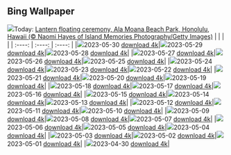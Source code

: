 ## Bing Wallpaper
![](./wallpaper/2023-05-30.jpg)Today: [Lantern floating ceremony, Ala Moana Beach Park, Honolulu, Hawaii (© Naomi Hayes of Island Memories Photography/Getty Images)](./wallpaper/2023-05-30.jpg)
|      |      |      |
| :----: | :----: | :----: |
|![](./wallpaper/2023-05-30_sm.jpg)2023-05-30 [download 4k](./wallpaper/2023-05-30.jpg)|![](./wallpaper/2023-05-29_sm.jpg)2023-05-29 [download 4k](./wallpaper/2023-05-29.jpg)|![](./wallpaper/2023-05-28_sm.jpg)2023-05-28 [download 4k](./wallpaper/2023-05-28.jpg)|
|![](./wallpaper/2023-05-27_sm.jpg)2023-05-27 [download 4k](./wallpaper/2023-05-27.jpg)|![](./wallpaper/2023-05-26_sm.jpg)2023-05-26 [download 4k](./wallpaper/2023-05-26.jpg)|![](./wallpaper/2023-05-25_sm.jpg)2023-05-25 [download 4k](./wallpaper/2023-05-25.jpg)|
|![](./wallpaper/2023-05-24_sm.jpg)2023-05-24 [download 4k](./wallpaper/2023-05-24.jpg)|![](./wallpaper/2023-05-23_sm.jpg)2023-05-23 [download 4k](./wallpaper/2023-05-23.jpg)|![](./wallpaper/2023-05-22_sm.jpg)2023-05-22 [download 4k](./wallpaper/2023-05-22.jpg)|
|![](./wallpaper/2023-05-21_sm.jpg)2023-05-21 [download 4k](./wallpaper/2023-05-21.jpg)|![](./wallpaper/2023-05-20_sm.jpg)2023-05-20 [download 4k](./wallpaper/2023-05-20.jpg)|![](./wallpaper/2023-05-19_sm.jpg)2023-05-19 [download 4k](./wallpaper/2023-05-19.jpg)|
|![](./wallpaper/2023-05-18_sm.jpg)2023-05-18 [download 4k](./wallpaper/2023-05-18.jpg)|![](./wallpaper/2023-05-17_sm.jpg)2023-05-17 [download 4k](./wallpaper/2023-05-17.jpg)|![](./wallpaper/2023-05-16_sm.jpg)2023-05-16 [download 4k](./wallpaper/2023-05-16.jpg)|
|![](./wallpaper/2023-05-15_sm.jpg)2023-05-15 [download 4k](./wallpaper/2023-05-15.jpg)|![](./wallpaper/2023-05-14_sm.jpg)2023-05-14 [download 4k](./wallpaper/2023-05-14.jpg)|![](./wallpaper/2023-05-13_sm.jpg)2023-05-13 [download 4k](./wallpaper/2023-05-13.jpg)|
|![](./wallpaper/2023-05-12_sm.jpg)2023-05-12 [download 4k](./wallpaper/2023-05-12.jpg)|![](./wallpaper/2023-05-11_sm.jpg)2023-05-11 [download 4k](./wallpaper/2023-05-11.jpg)|![](./wallpaper/2023-05-10_sm.jpg)2023-05-10 [download 4k](./wallpaper/2023-05-10.jpg)|
|![](./wallpaper/2023-05-09_sm.jpg)2023-05-09 [download 4k](./wallpaper/2023-05-09.jpg)|![](./wallpaper/2023-05-08_sm.jpg)2023-05-08 [download 4k](./wallpaper/2023-05-08.jpg)|![](./wallpaper/2023-05-07_sm.jpg)2023-05-07 [download 4k](./wallpaper/2023-05-07.jpg)|
|![](./wallpaper/2023-05-06_sm.jpg)2023-05-06 [download 4k](./wallpaper/2023-05-06.jpg)|![](./wallpaper/2023-05-05_sm.jpg)2023-05-05 [download 4k](./wallpaper/2023-05-05.jpg)|![](./wallpaper/2023-05-04_sm.jpg)2023-05-04 [download 4k](./wallpaper/2023-05-04.jpg)|
|![](./wallpaper/2023-05-03_sm.jpg)2023-05-03 [download 4k](./wallpaper/2023-05-03.jpg)|![](./wallpaper/2023-05-02_sm.jpg)2023-05-02 [download 4k](./wallpaper/2023-05-02.jpg)|![](./wallpaper/2023-05-01_sm.jpg)2023-05-01 [download 4k](./wallpaper/2023-05-01.jpg)|
|![](./wallpaper/2023-04-30_sm.jpg)2023-04-30 [download 4k](./wallpaper/2023-04-30.jpg)|